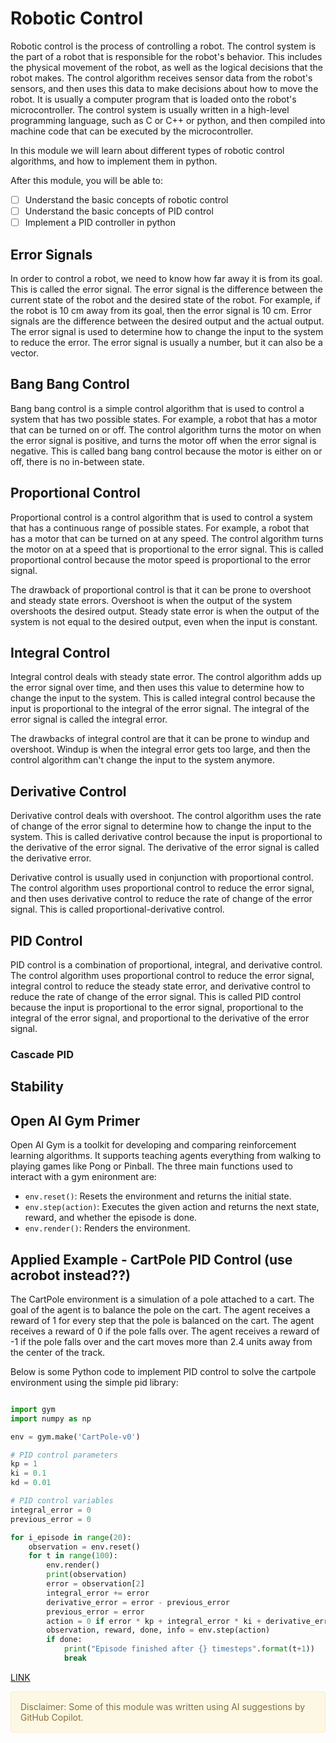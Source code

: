 # Robotic Control

Robotic control is the process of controlling a robot. The control system is the part of a robot that is responsible for the robot's behavior. This includes the physical movement of the robot, as well as the logical decisions that the robot makes. The control algorithm receives sensor data from the robot's sensors, and then uses this data to make decisions about how to move the robot. It is usually a computer program that is loaded onto the robot's microcontroller. The control system is usually written in a high-level programming language, such as C or C++ or python, and then compiled into machine code that can be executed by the microcontroller.

In this module we will learn about different types of robotic control algorithms, and how to implement them in python.

After this module, you will be able to:

- [ ] Understand the basic concepts of robotic control
- [ ] Understand the basic concepts of PID control
- [ ] Implement a PID controller in python

## Error Signals

In order to control a robot, we need to know how far away it is from its goal. This is called the error signal. The error signal is the difference between the current state of the robot and the desired state of the robot. For example, if the robot is 10 cm away from its goal, then the error signal is 10 cm. Error signals are the difference between the desired output and the actual output. The error signal is used to determine how to change the input to the system to reduce the error. The error signal is usually a number, but it can also be a vector. 

## Bang Bang Control

Bang bang control is a simple control algorithm that is used to control a system that has two possible states. For example, a robot that has a motor that can be turned on or off. The control algorithm turns the motor on when the error signal is positive, and turns the motor off when the error signal is negative. This is called bang bang control because the motor is either on or off, there is no in-between state.

## Proportional Control

Proportional control is a control algorithm that is used to control a system that has a continuous range of possible states. For example, a robot that has a motor that can be turned on at any speed. The control algorithm turns the motor on at a speed that is proportional to the error signal. This is called proportional control because the motor speed is proportional to the error signal.

The drawback of proportional control is that it can be prone to overshoot and steady state errors. Overshoot is when the output of the system overshoots the desired output. Steady state error is when the output of the system is not equal to the desired output, even when the input is constant.

## Integral Control

Integral control deals with steady state error. The control algorithm adds up the error signal over time, and then uses this value to determine how to change the input to the system. This is called integral control because the input is proportional to the integral of the error signal. The integral of the error signal is called the integral error. 

The drawbacks of integral control are that it can be prone to windup and overshoot. Windup is when the integral error gets too large, and then the control algorithm can't change the input to the system anymore. 

## Derivative Control

Derivative control deals with overshoot. The control algorithm uses the rate of change of the error signal to determine how to change the input to the system. This is called derivative control because the input is proportional to the derivative of the error signal. The derivative of the error signal is called the derivative error.

Derivative control is usually used in conjunction with proportional control. The control algorithm uses proportional control to reduce the error signal, and then uses derivative control to reduce the rate of change of the error signal. This is called proportional-derivative control.


## PID Control

PID control is a combination of proportional, integral, and derivative control. The control algorithm uses proportional control to reduce the error signal, integral control to reduce the steady state error, and derivative control to reduce the rate of change of the error signal. This is called PID control because the input is proportional to the error signal, proportional to the integral of the error signal, and proportional to the derivative of the error signal. 

### Cascade PID


## Stability


## Open AI Gym Primer

Open AI Gym is a toolkit for developing and comparing reinforcement learning algorithms. It supports teaching agents everything from walking to playing games like Pong or Pinball. The three main functions used to interact with a gym enironment are:

- `env.reset()`: Resets the environment and returns the initial state.
- `env.step(action)`: Executes the given action and returns the next state, reward, and whether the episode is done.
- `env.render()`: Renders the environment.


## Applied Example - CartPole PID Control (use acrobot instead??)

The CartPole environment is a simulation of a pole attached to a cart. The goal of the agent is to balance the pole on the cart. The agent receives a reward of 1 for every step that the pole is balanced on the cart. The agent receives a reward of 0 if the pole falls over. The agent receives a reward of -1 if the pole falls over and the cart moves more than 2.4 units away from the center of the track. 

Below is some Python code to implement PID control to solve the cartpole environment using the simple pid library:

```python

import gym
import numpy as np

env = gym.make('CartPole-v0')

# PID control parameters
kp = 1
ki = 0.1
kd = 0.01

# PID control variables
integral_error = 0
previous_error = 0

for i_episode in range(20):
    observation = env.reset()
    for t in range(100):
        env.render()
        print(observation)
        error = observation[2]
        integral_error += error
        derivative_error = error - previous_error
        previous_error = error
        action = 0 if error * kp + integral_error * ki + derivative_error * kd < 0 else 1
        observation, reward, done, info = env.step(action)
        if done:
            print("Episode finished after {} timesteps".format(t+1))
            break


```

[LINK](https://ethanr2000.medium.com/using-pid-to-cheat-an-openai-challenge-f17745226449)


<div style="padding: 15px; border: 1px solid transparent; border-color: transparent; margin-bottom: 20px; border-radius: 4px; color: #8a6d3b;; background-color: #fcf8e3; border-color: #faebcc;">
Disclaimer: Some of this module was written using AI suggestions by GitHub Copilot.   
</div>